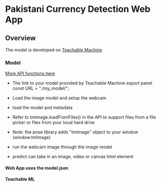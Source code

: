 # Pakistani Currency Detection Web App

## Overview
The model is developed on <a href="https://teachablemachine.withgoogle.com/">Teachable Machine</a>

### Model

<a href="https://github.com/googlecreativelab/teachablemachine-community/tree/master/libraries/image">More API functions here</a>
<br>

- The link to your model provided by Teachable Machine export panel
const URL = "./my_model/";

- Load the image model and setup the webcam

- load the model and metadata
- Refer to tmImage.loadFromFiles() in the API to support files from a file picker
or files from your local hard drive
- Note: the pose library adds "tmImage" object to your window (window.tmImage)

- run the webcam image through the image model

- predict can take in an image, video or canvas html element

#### Web App uses the model.json

#### Teachable ML


